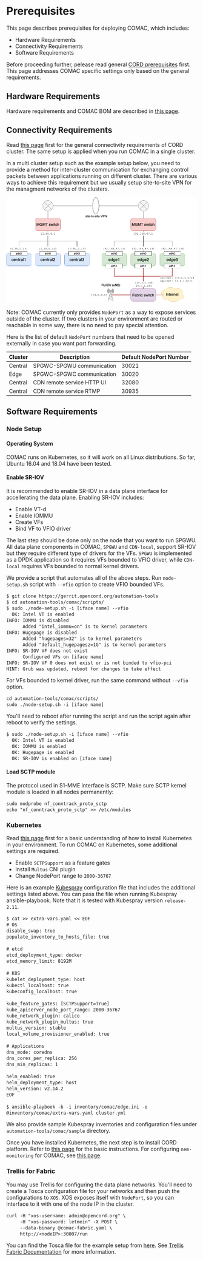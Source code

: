 # Prerequisites

This page describes prerequisites for deploying COMAC, which includes:

* Hardware Requirements
* Connectivity Requirements
* Software Requirements

Before proceeding further, pelease read general [CORD prerequisites](../../../prereqs/README.md) first.
This page addresses COMAC specific settings only based on the general
requirements.

## Hardware Requirements

Hardware requirements and COMAC BOM are described in [this page](../../../prereqs/hardware.md).

## Connectivity Requirements

Read [this page](https://guide.opencord.org/prereqs/networking.html) first for the
general connectivity requirements of CORD cluster.
The same setup is applied when you run COMAC in a single cluster.

In a multi cluster setup such as the example setup below, you need to provide
a method for inter-cluster communication for exchanging control packets
between applications running on different cluster.
There are various ways to achieve this requirement but we usually setup
site-to-site VPN for the managment networks of the clusters.

![example-setup](../images/central-edge-connectivity.png)

Note: COMAC currently only provides `NodePort` as a way to expose services outside
of the cluster. If two clusters in your environment are routed or reachable in
some way, there is no need to pay special attention.

Here is the list of default `NodePort` numbers that need to be opened externally
in case you want port forwarding.

|Cluster|Description|Default NodePort Number|
|---------|-----------|-------|
|Central|SPGWC-SPGWU communication|30021|
|Edge|SPGWC-SPGWC communication|30020|
|Central|CDN remote service HTTP UI|32080|
|Central|CDN remote service RTMP|30935|

## Software Requirements

### Node Setup

#### Operating System

COMAC runs on Kubernetes, so it will work on all Linux distributions.
So far, Ubuntu 16.04 and 18.04 have been tested.

#### Enable SR-IOV

It is recommended to enable SR-IOV in a data plane interface for
accellerating the data plane. Enabling SR-IOV includes:

* Enable VT-d
* Enable IOMMU
* Create VFs
* Bind VF to VFIO driver

The last step should be done only on the node that you want to run SPGWU. All data plane components in COMAC, `SPGWU` and `CDN-local`, support SR-IOV
but they require different type of drivers for the VFs.
`SPGWU` is implemented as a DPDK application so it requires VFs bounded
to VFIO driver, while `CDN-local` requires VFs bounded to normal kernel drivers.

We provide a script that automates all of the above steps.
Run `node-setup.sh` script with `--vfio` option to create VFIO bounded VFs.

```shell
$ git clone https://gerrit.opencord.org/automation-tools
$ cd automation-tools/comac/scripts/
$ sudo ./node-setup.sh -i [iface name] --vfio
  OK: Intel VT is enabled
INFO: IOMMU is disabled
      Added "intel_iommu=on" is to kernel parameters
INFO: Hugepage is disabled
      Added "hugepages=32" is to kernel parameters
      Added "default_hugepagesz=1G" is to kernel parameters
INFO: SR-IOV VF does not exist
      Configured VFs on [iface name]
INFO: SR-IOV VF 0 does not exist or is not binded to vfio-pci
HINT: Grub was updated, reboot for changes to take effect
```

For VFs bounded to kernel driver, run the same command without `--vfio` option.

```shell
cd automation-tools/comac/scripts/
sudo ./node-setup.sh -i [iface name]
```

You'll need to reboot after running the script and run the script again after
reboot to verify the settings.

```shell
$ sudo ./node-setup.sh -i [iface name] --vfio
  OK: Intel VT is enabled
  OK: IOMMU is enabled
  OK: Hugepage is enabled
  OK: SR-IOV is enabled on [iface name]
```

#### Load SCTP module

The protocol used in S1-MME interface is SCTP.
Make sure SCTP kernel module is loaded in all nodes permanently:

```shell
sudo modprobe nf_conntrack_proto_sctp
echo "nf_conntrack_proto_sctp" >> /etc/modules
```

### Kubernetes

Read [this page](https://guide.opencord.org/prereqs/kubernetes.html) first for a
basic understanding of how to install Kubernetes in your environment.
To run COMAC on Kubernetes, some additional settings are required.

* Enable `SCTPSupport` as a feature gates
* Install `Multus` CNI plugin
* Change NodePort range to `2000-36767`

Here is an example [Kubespray](https://github.com/kubernetes-sigs/kubespray)
configuration file that includes the additional settings listed above.
You can pass the file when running Kubespray ansible-playbook.
Note that it is tested with Kubespray version `release-2.11`.

```shell
$ cat >> extra-vars.yaml << EOF
# OS
disable_swap: true
populate_inventory_to_hosts_file: true

# etcd
etcd_deployment_type: docker
etcd_memory_limit: 8192M

# K8S
kubelet_deployment_type: host
kubectl_localhost: true
kubeconfig_localhost: true

kube_feature_gates: [SCTPSupport=True]
kube_apiserver_node_port_range: 2000-36767
kube_network_plugin: calico
kube_network_plugin_multus: true
multus_version: stable
local_volume_provisioner_enabled: true

# Applications
dns_mode: coredns
dns_cores_per_replica: 256
dns_min_replicas: 1

helm_enabled: true
helm_deployment_type: host
helm_version: v2.14.2
EOF

$ ansible-playbook -b -i inventory/comac/edge.ini -e @inventory/comac/extra-vars.yaml cluster.yml
```

We also provide sample Kubespray inventories and configuration files under `automation-tools/comac/sample` directory.

Once you have installed Kubernetes, the next step is to install CORD platform.
Refer to [this page](../../../installation/platform.md) for the
basic instructions. For configuring `nem-monitoring` for COMAC, see [this page](../configure/monitoring.md).

### Trellis for Fabric

You may use Trellis for configuring the data plane networks.
You'll need to create a Tosca configuration file for your networks and then push
the configurations to `XOS`. XOS exposes itself with `NodePort`, so you can
interface to it with one of the node IP in the cluster.

```shell
curl -H "xos-username: admin@opencord.org" \
     -H "xos-password: letmein" -X POST \
     --data-binary @comac-fabric.yaml \
     http://<nodeIP>:30007/run
```

You can find the Tosca file for the example setup from [here](https://github.com/opencord/pod-configs/blob/master/tosca-configs/mcord/mcord-local-cluster-fabric-accelleran.yaml). See [Trellis Fabric Documentation](https://docs.trellisfabric.org/) for more information.
